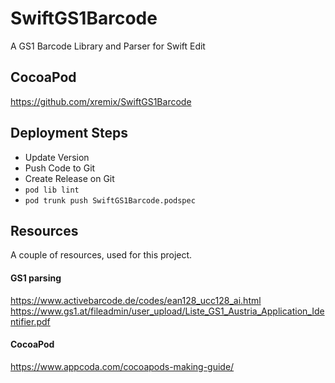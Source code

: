 # SwiftGS1Barcode
A GS1 Barcode Library and Parser for Swift Edit

## CocoaPod
https://github.com/xremix/SwiftGS1Barcode

## Deployment Steps
- Update Version
- Push Code to Git
- Create Release on Git
- `pod lib lint`
- `pod trunk push SwiftGS1Barcode.podspec`

## Resources
A couple of resources, used for this project.

#### GS1 parsing
https://www.activebarcode.de/codes/ean128_ucc128_ai.html
https://www.gs1.at/fileadmin/user_upload/Liste_GS1_Austria_Application_Identifier.pdf

#### CocoaPod
https://www.appcoda.com/cocoapods-making-guide/